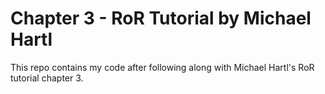 # Chapter 3 - RoR Tutorial by Michael Hartl

This repo contains my code after following along with Michael Hartl's RoR tutorial chapter 3.
